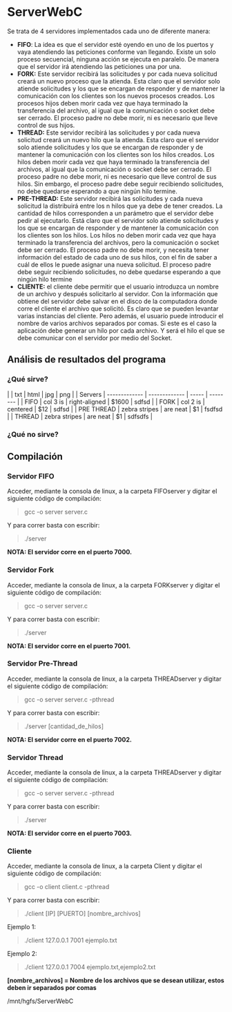 # ServerWebC
Se trata de 4 servidores implementados cada uno de diferente manera:

* __FIFO__: La idea es que el servidor esté oyendo en uno de los puertos y vaya atendiendo las peticiones conforme van llegando. Existe un solo proceso secuencial, ninguna acción se ejecuta en paralelo. De manera que el servidor irá atendiendo las peticiones una por una.
* __FORK:__ Este servidor recibirá las solicitudes y por cada nueva solicitud creará un nuevo proceso que la atienda. Esta claro que el servidor solo atiende solicitudes y los que se encargan de responder y de mantener la comunicación con los clientes son los nuevos procesos creados. Los procesos hijos deben morir cada vez que haya terminado la transferencia del archivo, al igual que la comunicación o socket debe ser cerrado. El proceso padre no debe morir, ni es necesario que lleve control de sus hijos.
* __THREAD:__ Este servidor recibirá las solicitudes y por cada nueva solicitud creará un nuevo hilo que la atienda. Esta claro que el servidor solo atiende solicitudes y los que se encargan de responder y de mantener la comunicación con los clientes son los hilos creados. Los hilos deben morir cada vez que haya terminado la transferencia del archivos, al igual que la comunicación o socket debe ser cerrado. El proceso padre no debe morir, ni es necesario que lleve control de sus hilos. Sin embargo, el proceso padre debe seguir recibiendo solicitudes, no debe quedarse esperando a que ningún hilo termine.
* __PRE-THREAD:__ Este servidor recibirá las solicitudes y cada nueva solicitud la distribuirá entre los n hilos que ya debe de tener creados. La cantidad de hilos corresponden a un parámetro que el servidor debe pedir al ejecutarlo. Está claro que el servidor solo atiende solicitudes y los que se encargan de responder y de mantener la comunicación con los clientes son los hilos. Los hilos no deben morir cada vez que haya terminado la transferencia del archivos, pero la comunicación o socket debe ser cerrado. El proceso padre no debe morir, y necesita tener información del estado de cada uno de sus hilos, con el fin de saber a cuál de ellos le puede asignar una nueva solicitud. El proceso padre debe seguir recibiendo solicitudes, no debe quedarse esperando a que ningún hilo termine  
* __CLIENTE:__ el cliente debe permitir que el usuario introduzca un nombre de un archivo y después solicitarlo al servidor. Con la información que obtiene del servidor debe salvar en el disco de la computadora donde corre el cliente el archivo que solicitó. Es claro que se pueden levantar varias instancias del cliente. Pero además, el usuario puede introducir el nombre de varios archivos separados por comas. Si este es el caso la aplicación debe generar un hilo por cada archivo. Y será el hilo el que se debe comunicar con el servidor por medio del Socket.

## Análisis de resultados del programa ##

### ¿Qué sirve? ###

|         |		 txt      | html          | jpg   | png |
| Servers | ------------- | ------------- | ----- | -------- |
|  FIFO   | col 3 is      | right-aligned | $1600 | sdfsd |
|  FORK   | col 2 is      | centered      |   $12 | sdfsd |
| PRE THREAD | zebra stripes | are neat  |    $1 | fsdfsd |
|  THREAD | zebra stripes | are neat      |    $1 | sdfsdfs |

### ¿Qué no sirve? ###

## Compilación ##

### Servidor FIFO ###
Acceder, mediante la consola de linux, a la carpeta FIFOserver y digitar el siguiente código de compilación:

>gcc -o server server.c

Y para correr basta con escribir:

>./server

**NOTA: El servidor corre en el puerto 7000.**

### Servidor Fork ###
Acceder, mediante la consola de linux, a la carpeta FORKserver y digitar el siguiente código de compilación:

>gcc -o server server.c

Y para correr basta con escribir:

>./server

**NOTA: El servidor corre en el puerto 7001.**

### Servidor Pre-Thread ###
Acceder, mediante la consola de linux, a la carpeta THREADserver y digitar el siguiente código de compilación:

>gcc -o server server.c -pthread

Y para correr basta con escribir:

>./server [cantidad_de_hilos]

**NOTA: El servidor corre en el puerto 7002.**

### Servidor Thread ###
Acceder, mediante la consola de linux, a la carpeta THREADserver y digitar el siguiente código de compilación:

>gcc -o server server.c -pthread

Y para correr basta con escribir:

>./server

**NOTA: El servidor corre en el puerto 7003.**

### Cliente ###
Acceder, mediante la consola de linux, a la carpeta Client y digitar el siguiente código de compilación:

>gcc -o client client.c -pthread

Y para correr basta con escribir:

>./client [IP] [PUERTO] [nombre_archivos]

Ejemplo 1:

>./client 127.0.0.1 7001 ejemplo.txt

Ejemplo 2:

>./client 127.0.0.1 7004 ejemplo.txt,ejemplo2.txt

**[nombre_archivos] = Nombre de los archivos que se desean utilizar, estos deben ir separados por comas**


/mnt/hgfs/ServerWebC
